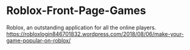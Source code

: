 # Roblox-Front-Page-Games
Roblox, an outstanding application for all the online players.  https://robloxlogin846701832.wordpress.com/2018/08/06/make-your-game-popular-on-roblox/
